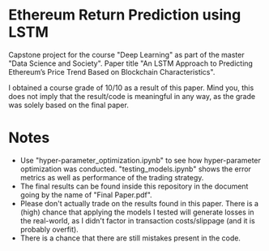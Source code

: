 # Ethereum Return Prediction using LSTM
Capstone project for the course "Deep Learning" as part of the master "Data Science and Society". Paper title "An LSTM Approach to Predicting Ethereum’s Price Trend Based on Blockchain Characteristics".

I obtained a course grade of 10/10 as a result of this paper. Mind you, this does not imply that the result/code is meaningful in any way, as the grade was solely based on the final paper. 

# Notes
- Use "hyper-parameter_optimization.ipynb" to see how hyper-parameter optimization was conducted. "testing_models.ipynb" shows the error metrics as well as performance of the trading strategy.
- The final results can be found inside this repository in the document going by the name of "Final Paper.pdf".
- Please don't actually trade on the results found in this paper. There is a (high) chance that applying the models I tested will generate losses in the real-world, as I didn't factor in transaction costs/slippage (and it is probably overfit).
- There is a chance that there are still mistakes present in the code.
